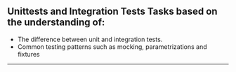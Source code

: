 Unittests and Integration Tests
Tasks based on the understanding of:
----------------------------------
- The difference between unit and integration tests.
- Common testing patterns such as mocking, parametrizations and fixtures
------------------------------------------------
